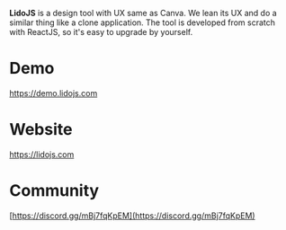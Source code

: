 **LidoJS** is a design tool with UX same as Canva. We lean its UX and do a similar thing like a clone application.
The tool is developed from scratch with ReactJS, so it's easy to upgrade by yourself.


# Demo
https://demo.lidojs.com

# Website
https://lidojs.com

# Community
[https://discord.gg/mBj7fqKpEM](https://discord.gg/mBj7fqKpEM)

